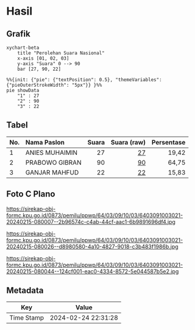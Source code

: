 # Hasil

## Grafik

```mermaid
xychart-beta
    title "Perolehan Suara Nasional"
    x-axis [01, 02, 03]
    y-axis "Suara" 0 --> 90
    bar [27, 90, 22]
```

```mermaid
%%{init: {"pie": {"textPosition": 0.5}, "themeVariables": {"pieOuterStrokeWidth": "5px"}} }%%
pie showData
    "1" : 27
    "2" : 90
    "3" : 22
```

## Tabel

| No. | Nama Paslon    | Suara | Suara (raw) | Persentase |
|:--- |:-------------- | -----:| -----------:| ----------:|
| 1   | ANIES MUHAIMIN | 27    | [27][p-1]   | 19,42      |
| 2   | PRABOWO GIBRAN | 90    | [90][p-2]   | 64,75      |
| 3   | GANJAR MAHFUD  | 22    | [22][p-3]   | 15,83      |


[p-1]: https://github.com/gigit-pemilu/pemilu-2024/blob/main/pilpres/hitung-suara/sub/64-kalimantan-timur/sub/03-berau/sub/09-teluk-bayur/sub/1003-rinding/sub/021-tps/sub/paslon-1.txt
[p-2]: https://github.com/gigit-pemilu/pemilu-2024/blob/main/pilpres/hitung-suara/sub/64-kalimantan-timur/sub/03-berau/sub/09-teluk-bayur/sub/1003-rinding/sub/021-tps/sub/paslon-2.txt
[p-3]: https://github.com/gigit-pemilu/pemilu-2024/blob/main/pilpres/hitung-suara/sub/64-kalimantan-timur/sub/03-berau/sub/09-teluk-bayur/sub/1003-rinding/sub/021-tps/sub/paslon-3.txt

## Foto C Plano

https://sirekap-obj-formc.kpu.go.id/0873/pemilu/ppwp/64/03/09/10/03/6403091003021-20240215-080007--2b96574c-c4ab-44cf-aac1-6b9891696df4.jpg

https://sirekap-obj-formc.kpu.go.id/0873/pemilu/ppwp/64/03/09/10/03/6403091003021-20240215-080026--d8980580-4a10-4827-9018-c3b483f1986b.jpg

https://sirekap-obj-formc.kpu.go.id/0873/pemilu/ppwp/64/03/09/10/03/6403091003021-20240215-080044--124cf001-eac0-4334-8572-5e044587b5e2.jpg


## Metadata

| Key        | Value               |
| ---------- | ------------------- |
| Time Stamp | 2024-02-24 22:31:28 |



